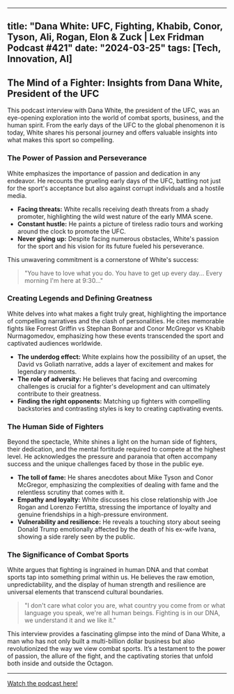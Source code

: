 
---
title: "Dana White: UFC, Fighting, Khabib, Conor, Tyson, Ali, Rogan, Elon & Zuck | Lex Fridman Podcast #421"
date: "2024-03-25"
tags: [Tech, Innovation, AI]
---

## The Mind of a Fighter: Insights from Dana White, President of the UFC

This podcast interview with Dana White, the president of the UFC, was an eye-opening exploration into the world of combat sports, business, and the human spirit. From the early days of the UFC to the global phenomenon it is today, White shares his personal journey and offers valuable insights into what makes this sport so compelling. 

### The Power of Passion and Perseverance

White emphasizes the importance of passion and dedication in any endeavor. He recounts the grueling early days of the UFC, battling not just for the sport's acceptance but also against corrupt individuals and a hostile media. 

* **Facing threats:** White recalls receiving death threats from a shady promoter, highlighting the wild west nature of the early MMA scene. 
* **Constant hustle:** He paints a picture of tireless radio tours and working around the clock to promote the UFC. 
* **Never giving up:** Despite facing numerous obstacles, White's passion for the sport and his vision for its future fueled his perseverance. 

This unwavering commitment is a cornerstone of White's success:

> "You have to love what you do. You have to get up every day... Every morning I'm here at 9:30..."

### Creating Legends and Defining Greatness

White delves into what makes a fight truly great, highlighting the importance of compelling narratives and the clash of personalities. He cites memorable fights like Forrest Griffin vs Stephan Bonnar and Conor McGregor vs Khabib Nurmagomedov, emphasizing how these events transcended the sport and captivated audiences worldwide. 

* **The underdog effect:** White explains how the possibility of an upset, the David vs Goliath narrative, adds a layer of excitement and makes for legendary moments.
* **The role of adversity:** He believes that facing and overcoming challenges is crucial for a fighter's development and can ultimately contribute to their greatness.
* **Finding the right opponents:** Matching up fighters with compelling backstories and contrasting styles is key to creating captivating events.

### The Human Side of Fighters

Beyond the spectacle, White shines a light on the human side of fighters, their dedication, and the mental fortitude required to compete at the highest level. He acknowledges the pressure and paranoia that often accompany success and the unique challenges faced by those in the public eye.

* **The toll of fame:** He shares anecdotes about Mike Tyson and Conor McGregor, emphasizing the complexities of dealing with fame and the relentless scrutiny that comes with it.
* **Empathy and loyalty:**  White discusses his close relationship with Joe Rogan and Lorenzo Fertitta, stressing the importance of loyalty and genuine friendships in a high-pressure environment.
* **Vulnerability and resilience:** He reveals a touching story about seeing Donald Trump emotionally affected by the death of his ex-wife Ivana, showing a side rarely seen by the public.

### The Significance of Combat Sports

White argues that fighting is ingrained in human DNA and that combat sports tap into something primal within us. He believes the raw emotion, unpredictability, and the display of human strength and resilience are universal elements that transcend cultural boundaries. 

>  "I don't care what color you are, what country you come from or what language you speak, we're all human beings. Fighting is in our DNA, we understand it and we like it."

This interview provides a fascinating glimpse into the mind of Dana White, a man who has not only built a multi-billion dollar business but also revolutionized the way we view combat sports.  It’s a testament to the power of passion, the allure of the fight, and the captivating stories that unfold both inside and outside the Octagon.

---
        




<a href="https://youtube.com/watch?v=k7aQEqDbuf8" target="_blank">Watch the podcast here!</a>
